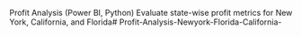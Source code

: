 Profit Analysis (Power BI, Python) 
Evaluate state-wise profit metrics for New York, California, and Florida# Profit-Analysis-Newyork-Florida-California-
